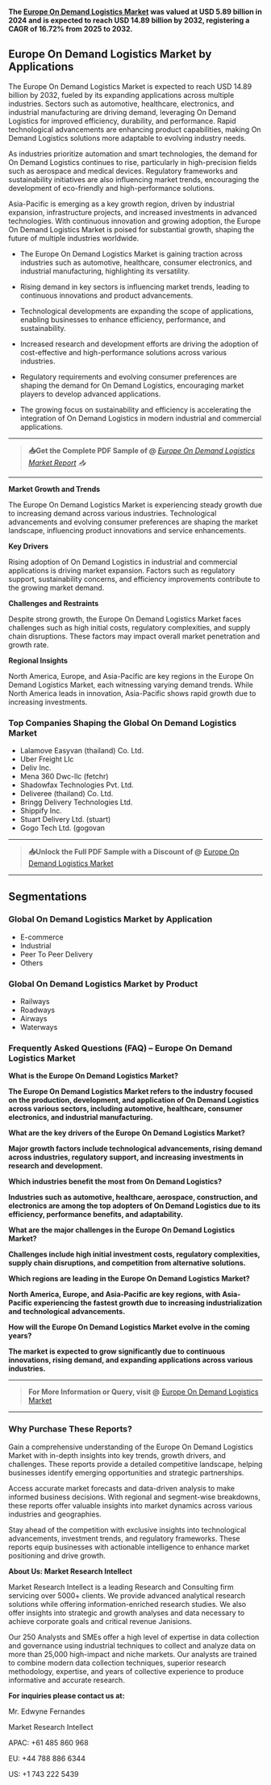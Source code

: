 <p><strong>The <a href="https://www.marketresearchintellect.com/download-sample/?rid=188265&amp;utm_source=Pulse-April-Europe&amp;utm_medium=852">Europe On Demand Logistics Market</a> was valued at USD 5.89 billion in 2024 and is expected to reach USD 14.89 billion by 2032, registering a CAGR of 16.72% from 2025 to 2032.</strong></p><h2>Europe On Demand Logistics Market by Applications&nbsp;</h2><p><p>The Europe On Demand Logistics Market is expected to reach USD 14.89 billion by 2032, fueled by its expanding applications across multiple industries. Sectors such as automotive, healthcare, electronics, and industrial manufacturing are driving demand, leveraging On Demand Logistics for improved efficiency, durability, and performance. Rapid technological advancements are enhancing product capabilities, making On Demand Logistics solutions more adaptable to evolving industry needs.</p><p>As industries prioritize automation and smart technologies, the demand for On Demand Logistics continues to rise, particularly in high-precision fields such as aerospace and medical devices. Regulatory frameworks and sustainability initiatives are also influencing market trends, encouraging the development of eco-friendly and high-performance solutions.</p><p>Asia-Pacific is emerging as a key growth region, driven by industrial expansion, infrastructure projects, and increased investments in advanced technologies. With continuous innovation and growing adoption, the Europe On Demand Logistics Market is poised for substantial growth, shaping the future of multiple industries worldwide.</p></p><ul><li><p>The Europe On Demand Logistics Market is gaining traction across industries such as automotive, healthcare, consumer electronics, and industrial manufacturing, highlighting its versatility.</p></li><li><p>Rising demand in key sectors is influencing market trends, leading to continuous innovations and product advancements.</p></li><li><p>Technological developments are expanding the scope of applications, enabling businesses to enhance efficiency, performance, and sustainability.</p></li><li><p>Increased research and development efforts are driving the adoption of cost-effective and high-performance solutions across various industries.</p></li><li><p>Regulatory requirements and evolving consumer preferences are shaping the demand for On Demand Logistics, encouraging market players to develop advanced applications.</p></li><li><p>The growing focus on sustainability and efficiency is accelerating the integration of On Demand Logistics in modern industrial and commercial applications.</p></li></ul><hr /><blockquote><p><strong><span class="font-[700]">📥Get the Complete PDF Sample of @ </span></strong><em><span class="font-[700]"><a href="https://www.marketresearchintellect.com/download-sample/?rid=188265&amp;utm_source=Pulse-April-Europe&amp;utm_medium=852" target="_blank" data-tracking-control-name="article-ssr-frontend-pulse_little-text-block" data-tracking-will-navigate="" data-test-link="">Europe On Demand Logistics Market Report</a>&nbsp;📥</span></em></p></blockquote><hr /><p class="" data-start="77" data-end="360"><strong data-start="77" data-end="105">Market Growth and Trends</strong></p><p class="" data-start="77" data-end="360">The Europe On Demand Logistics Market is experiencing steady growth due to increasing demand across various industries. Technological advancements and evolving consumer preferences are shaping the market landscape, influencing product innovations and service enhancements.</p><p class="" data-start="362" data-end="606"><strong data-start="362" data-end="377">Key Drivers</strong></p><p class="" data-start="362" data-end="606">Rising adoption of On Demand Logistics in industrial and commercial applications is driving market expansion. Factors such as regulatory support, sustainability concerns, and efficiency improvements contribute to the growing market demand.</p><p class="" data-start="608" data-end="849"><strong data-start="608" data-end="637">Challenges and Restraints</strong></p><p class="" data-start="608" data-end="849">Despite strong growth, the Europe On Demand Logistics Market faces challenges such as high initial costs, regulatory complexities, and supply chain disruptions. These factors may impact overall market penetration and growth rate.</p><p class="" data-start="851" data-end="1095"><strong data-start="851" data-end="872">Regional Insights</strong></p><p class="" data-start="851" data-end="1095">North America, Europe, and Asia-Pacific are key regions in the Europe On Demand Logistics Market, each witnessing varying demand trends. While North America leads in innovation, Asia-Pacific shows rapid growth due to increasing investments.</p><p><h3>Top Companies Shaping the Global On Demand Logistics Market </h3><ul><li>Lalamove Easyvan (thailand) Co. Ltd.</li><li>Uber Freight Llc</li><li>Deliv Inc.</li><li>Mena 360 Dwc-llc (fetchr)</li><li>Shadowfax Technologies Pvt. Ltd.</li><li>Deliveree (thailand) Co. Ltd.</li><li>Bringg Delivery Technologies Ltd.</li><li>Shippify Inc.</li><li>Stuart Delivery Ltd. (stuart)</li><li>Gogo Tech Ltd. (gogovan</li></ul></p><hr /><blockquote><p><strong>📥Unlock the Full PDF Sample with a Discount of @</strong> <a href="https://www.marketresearchintellect.com/ask-for-discount/?rid=188265&amp;utm_source=Pulse-April-Europe&amp;utm_medium=852">Europe On Demand Logistics Market</a></p></blockquote><hr /><p><h2>Segmentations</h2><h3>Global On Demand Logistics Market by Application</h3><ul><li>E-commerce</li><li>Industrial</li><li>Peer To Peer Delivery</li><li>Others</li></ul><h3>Global On Demand Logistics Market by Product</h3><ul><li>Railways</li><li>Roadways</li><li>Airways</li><li>Waterways</li></ul></p><h3><strong>Frequently Asked Questions (FAQ) &ndash; Europe On Demand Logistics Market</strong></h3><p><strong>What is the Europe On Demand Logistics Market?</strong></p><p><strong>The Europe On Demand Logistics Market refers to the industry focused on the production, development, and application of On Demand Logistics across various sectors, including automotive, healthcare, consumer electronics, and industrial manufacturing.</strong></p><p><strong>What are the key drivers of the Europe On Demand Logistics Market?</strong></p><p><strong>Major growth factors include technological advancements, rising demand across industries, regulatory support, and increasing investments in research and development.</strong></p><p><strong>Which industries benefit the most from On Demand Logistics?</strong></p><p><strong>Industries such as automotive, healthcare, aerospace, construction, and electronics are among the top adopters of On Demand Logistics due to its efficiency, performance benefits, and adaptability.</strong></p><p><strong>What are the major challenges in the Europe On Demand Logistics Market?</strong></p><p><strong>Challenges include high initial investment costs, regulatory complexities, supply chain disruptions, and competition from alternative solutions.</strong></p><p><strong>Which regions are leading in the Europe On Demand Logistics Market?</strong></p><p><strong>North America, Europe, and Asia-Pacific are key regions, with Asia-Pacific experiencing the fastest growth due to increasing industrialization and technological advancements.</strong></p><p><strong>How will the Europe On Demand Logistics Market evolve in the coming years?</strong></p><p><strong>The market is expected to grow significantly due to continuous innovations, rising demand, and expanding applications across various industries.</strong></p><hr /><blockquote><p><span class="font-[700]"><strong>For More Information or Query, visit&nbsp;@</strong>&nbsp;</span><span class="font-[700]"><a href="https://www.marketresearchintellect.com/product/global-on-demand-logistics-market-size-and-forecast/?utm_source=Linkedin&utm_medium=852" target="_blank" data-tracking-control-name="article-ssr-frontend-pulse_little-text-block" data-tracking-will-navigate="" data-test-link="">Europe On Demand Logistics Market</a></span></p></blockquote><hr /><h3><strong data-start="0" data-end="31">Why Purchase These Reports?</strong></h3><p class="" data-start="35" data-end="297">Gain a comprehensive understanding of the Europe On Demand Logistics Market with in-depth insights into key trends, growth drivers, and challenges. These reports provide a detailed competitive landscape, helping businesses identify emerging opportunities and strategic partnerships.</p><p class="" data-start="299" data-end="540">Access accurate market forecasts and data-driven analysis to make informed business decisions. With regional and segment-wise breakdowns, these reports offer valuable insights into market dynamics across various industries and geographies.</p><p class="" data-start="542" data-end="784">Stay ahead of the competition with exclusive insights into technological advancements, investment trends, and regulatory frameworks. These reports equip businesses with actionable intelligence to enhance market positioning and drive growth.</p><p><strong><span class="font-[700]">About Us: Market Research Intellect</span></strong></p><p><span class="">Market Research Intellect is a leading Research and Consulting firm servicing over 5000+ clients. We provide advanced analytical research solutions while offering information-enriched research studies.&nbsp;</span>We also offer insights into strategic and growth analyses and data necessary to achieve corporate goals and critical revenue Janisions.</p><p><span class="">Our 250 Analysts and SMEs offer a high level of expertise in data collection and governance using industrial techniques to collect and analyze data on more than 25,000 high-impact and niche markets. Our analysts are trained to combine modern data collection techniques, superior research methodology, expertise, and years of collective experience to produce informative and accurate research.</span></p><p><strong>For inquiries please contact us at:</strong></p><p>Mr. Edwyne Fernandes</p><p>Market Research Intellect</p><p>APAC: +61 485 860 968</p><p>EU: +44 788 886 6344</p><p>US: +1 743 222 5439</p>